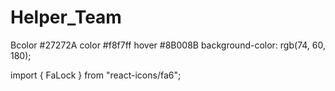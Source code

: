 # Helper_Team

Bcolor #27272A
color #f8f7ff
hover  #8B008B
background-color: rgb(74, 60, 180);

import { FaLock } from "react-icons/fa6";
<FaLock />
